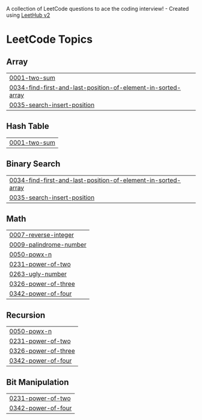 A collection of LeetCode questions to ace the coding interview! - Created using [LeetHub v2](https://github.com/arunbhardwaj/LeetHub-2.0)
<!---LeetCode Topics Start-->
# LeetCode Topics
## Array
|  |
| ------- |
| [0001-two-sum](https://github.com/krishnasharma8/leetcode/tree/master/0001-two-sum) |
| [0034-find-first-and-last-position-of-element-in-sorted-array](https://github.com/krishnasharma8/leetcode/tree/master/0034-find-first-and-last-position-of-element-in-sorted-array) |
| [0035-search-insert-position](https://github.com/krishnasharma8/leetcode/tree/master/0035-search-insert-position) |
## Hash Table
|  |
| ------- |
| [0001-two-sum](https://github.com/krishnasharma8/leetcode/tree/master/0001-two-sum) |
## Binary Search
|  |
| ------- |
| [0034-find-first-and-last-position-of-element-in-sorted-array](https://github.com/krishnasharma8/leetcode/tree/master/0034-find-first-and-last-position-of-element-in-sorted-array) |
| [0035-search-insert-position](https://github.com/krishnasharma8/leetcode/tree/master/0035-search-insert-position) |
## Math
|  |
| ------- |
| [0007-reverse-integer](https://github.com/krishnasharma8/leetcode/tree/master/0007-reverse-integer) |
| [0009-palindrome-number](https://github.com/krishnasharma8/leetcode/tree/master/0009-palindrome-number) |
| [0050-powx-n](https://github.com/krishnasharma8/leetcode/tree/master/0050-powx-n) |
| [0231-power-of-two](https://github.com/krishnasharma8/leetcode/tree/master/0231-power-of-two) |
| [0263-ugly-number](https://github.com/krishnasharma8/leetcode/tree/master/0263-ugly-number) |
| [0326-power-of-three](https://github.com/krishnasharma8/leetcode/tree/master/0326-power-of-three) |
| [0342-power-of-four](https://github.com/krishnasharma8/leetcode/tree/master/0342-power-of-four) |
## Recursion
|  |
| ------- |
| [0050-powx-n](https://github.com/krishnasharma8/leetcode/tree/master/0050-powx-n) |
| [0231-power-of-two](https://github.com/krishnasharma8/leetcode/tree/master/0231-power-of-two) |
| [0326-power-of-three](https://github.com/krishnasharma8/leetcode/tree/master/0326-power-of-three) |
| [0342-power-of-four](https://github.com/krishnasharma8/leetcode/tree/master/0342-power-of-four) |
## Bit Manipulation
|  |
| ------- |
| [0231-power-of-two](https://github.com/krishnasharma8/leetcode/tree/master/0231-power-of-two) |
| [0342-power-of-four](https://github.com/krishnasharma8/leetcode/tree/master/0342-power-of-four) |
<!---LeetCode Topics End-->